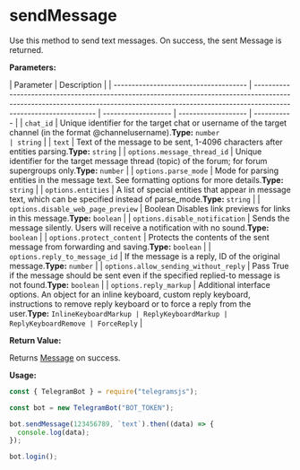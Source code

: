 # sendMessage

Use this method to send text messages. On success, the sent Message is returned.

**Parameters:**

| Parameter                             | Description                                                                                                                                                                                    |
| ------------------------------------- | ---------------------------------------------------------------------------------------------------------------------------------------------------------------------------------------------- | ------------------- | ------------------- | ----------- |
| `chat_id`                             | Unique identifier for the target chat or username of the target channel (in the format @channelusername).**Type:** `number                                                                     | string`             |
| `text`                                | Text of the message to be sent, 1-4096 characters after entities parsing.**Type:** `string`                                                                                                    |
| `options.message_thread_id`           | Unique identifier for the target message thread (topic) of the forum; for forum supergroups only.**Type:** `number`                                                                            |
| `options.parse_mode`                  | Mode for parsing entities in the message text. See formatting options for more details.**Type:** `string`                                                                                      |
| `options.entities`                    | A list of special entities that appear in message text, which can be specified instead of parse_mode.**Type:** `string`                                                                        |
| `options.disable_web_page_preview`    | Boolean Disables link previews for links in this message.**Type:** `boolean`                                                                                                                   |
| `options.disable_notification`        | Sends the message silently. Users will receive a notification with no sound.**Type:** `boolean`                                                                                                |
| `options.protect_content`             | Protects the contents of the sent message from forwarding and saving.**Type:** `boolean`                                                                                                       |
| `options.reply_to_message_id`         | If the message is a reply, ID of the original message.**Type:** `number`                                                                                                                       |
| `options.allow_sending_without_reply` | Pass True if the message should be sent even if the specified replied-to message is not found.**Type:** `boolean`                                                                              |
| `options.reply_markup`                | Additional interface options. An object for an inline keyboard, custom reply keyboard, instructions to remove reply keyboard or to force a reply from the user.**Type:** `InlineKeyboardMarkup | ReplyKeyboardMarkup | ReplyKeyboardRemove | ForceReply` |

**Return Value:**

Returns [Message](https://core.telegram.org/bots/api#message) on success.

**Usage:**

```javascript
const { TelegramBot } = require("telegramsjs");

const bot = new TelegramBot("BOT_TOKEN");

bot.sendMessage(123456789, `text`).then((data) => {
  console.log(data);
});

bot.login();
```
